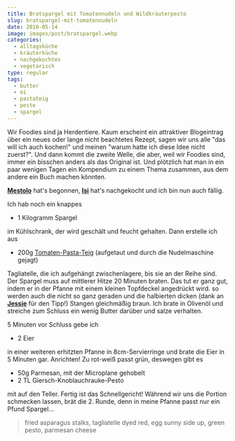 ```yaml
---
title: Bratspargel mit Tomatennudeln und Wildkräuterpesto
slug: bratspargel-mit-tomatennudeln
date: 2010-05-14
image: images/post/bratspargel.webp
categories: 
  - alltagsküche
  - kräuterküche
  - nachgekochtes
  - vegetarisch
type: regular
tags: 
  - butter
  - ei
  - pastateig
  - pesto
  - spargel
---
```


Wir Foodies sind ja Herdentiere. Kaum erscheint ein attraktiver Blogeintrag über ein neues oder lange nicht beachtetes Rezept, sagen wir uns alle "das will ich auch kochen!" und meinen "warum hatte ich diese Idee nicht zuerst?". Und dann kommt die zweite Welle, die aber, weil wir Foodies sind, immer ein bisschen anders als das Original ist. Und plötzlich hat man in ein paar wenigen Tagen ein Kompendium zu einem Thema zusammen, aus dem andere ein Buch machen könnten.

**[Mestolo](http://mestolo.com/2010/05/05/asparagi-alla-milanese/)** hat's begonnen, **[Isi](http://spicisi.blogspot.com/2010/05/nachgekocht-asparagi-alla-milanese.html)** hat's nachgekocht und ich bin nun auch fällig.

Ich hab noch ein knappes

* 1 Kilogramm Spargel

im Kühlschrank, der wird geschält und feucht gehalten. Dann erstelle ich aus

* 200g [Tomaten-Pasta-Teig](../tomatennudeln-mit-zucchini-und-bohnenkraut) (aufgetaut und durch die Nudelmaschine gejagt)

Tagliatelle, die ich aufgehängt zwischenlagere, bis sie an der Reihe sind. Der Spargel muss auf mittlerer Hitze 20 Minuten braten. Das tut er ganz gut, indem er in der Pfanne mit einem kleinen Topfdeckel angedrückt wird. so werden auch die nicht so ganz geraden und die halbierten dicken (dank an **[Jessie](http://jessieschmeckts.wordpress.com/2010/05/13/spargel-und-hollandaise-fur-topflose-koche/)** für den Tipp!) Stangen gleichmäßig braun. Ich brate in Olivenöl und streiche zum Schluss ein wenig Butter darüber und salze verhalten.

5 Minuten vor Schluss gebe ich

* 2 Eier

in einer weiteren erhitzten Pfanne in 8cm-Servierringe und brate die Eier in 5 Minuten gar. Anrichten! Zu rot-weiß passt grün, deswegen gibt es

* 50g Parmesan, mit der Microplane gehobelt 
* 2 TL Giersch-Knoblauchrauke-Pesto

mit auf den Teller. Fertig ist das Schnellgericht! Während wir uns die Portion schmecken lassen, brät die 2. Runde, denn in meine Pfanne passt nur ein Pfund Spargel...

> fried asparagus stalks, tagliatelle dyed red, egg sunny side up, green pesto, parmesan cheese